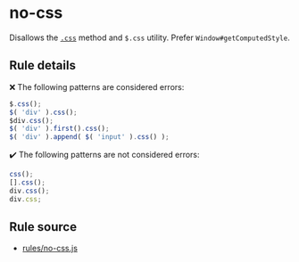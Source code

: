 # no-css

Disallows the [`.css`](https://api.jquery.com/css/) method and `$.css` utility. Prefer `Window#getComputedStyle`.

## Rule details

❌ The following patterns are considered errors:
```js
$.css();
$( 'div' ).css();
$div.css();
$( 'div' ).first().css();
$( 'div' ).append( $( 'input' ).css() );
```

✔️ The following patterns are not considered errors:
```js
css();
[].css();
div.css();
div.css;
```
## Rule source

* [rules/no-css.js](../rules/no-css.js)
